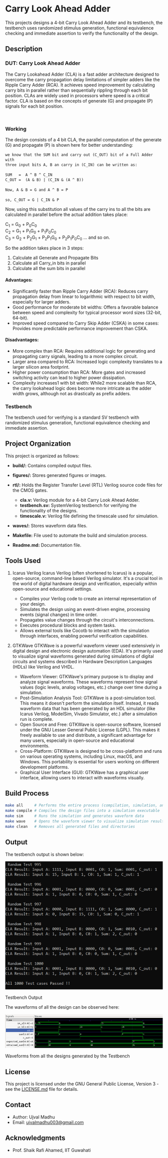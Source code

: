 # Carry Look Ahead Adder

This projects designs a 4-bit Carry Look Ahead Adder and its testbench, the testbench uses randomized stimulus generation, functional equivalence checking and immediate assertion to verify the functionality of the design.


## Description

### DUT: Carry Look Ahead Adder

The Carry Lookahead Adder (CLA) is a fast adder architecture designed to overcome the carry propagation delay limitations of simpler adders like the Ripple Carry Adder (RCA). It achieves speed improvement by calculating carry bits in parallel rather than sequentially rippling through each bit position. CLAs are widely used in processors where speed is a critical factor. CLA is based on the concepts of generate (G) and propagate (P) signals for each bit position.

<br>

### Working 

The design consists of a 4 bit CLA, the parallel computation of the generate (G) and propagate (P) is shown here for better understanding:

```
we know that the SUM bit and carry out (C_OUT) bit of a Full Adder with 
three input bits A, B an carry in (C_IN) can be written as:

SUM   =  A ^ B ^ C_IN
C_OUT =  (A & B) | (C_IN & (A ^ B))

Now, A & B = G and A ^ B = P

so, C_OUT = G | C_IN & P 

```

Now, using this substitution all values of the carry ins to all the bits are calculated in parallel before the actual addition takes place:

C<sub>1</sub> = G<sub>0</sub> + P<sub>0</sub>C<sub>0</sub> <br>
C<sub>2</sub> = G<sub>1</sub> + P<sub>1</sub>G<sub>0</sub> + P<sub>1</sub>P<sub>0</sub>C<sub>0</sub> <br>
C<sub>3</sub> = G<sub>2</sub> + P<sub>2</sub>G<sub>1</sub> + P<sub>2</sub>P<sub>1</sub>G<sub>0</sub> + P<sub>2</sub>P<sub>1</sub>P<sub>0</sub>C<sub>0</sub> ... and so on.

So the addition takes place in 3 steps:
1. Calculate all Generate and Propagate Bits
2. Calculate all Carry_in bits in parallel
3. Calculate all the sum bits in parallel

#### Advantages:

- Significantly faster than Ripple Carry Adder (RCA): Reduces carry propagation delay from linear to logarithmic with respect to bit width, especially for larger adders.
- Good performance for moderate bit widths: Offers a favorable balance between speed and complexity for typical processor word sizes (32-bit, 64-bit).
- Improved speed compared to Carry Skip Adder (CSKA) in some cases: Provides more predictable performance improvement than CSKA.

#### Disadvantages:

- More complex than RCA: Requires additional logic for generating and propagating carry signals, leading to a more complex circuit.
- Larger area compared to RCA: Increased logic complexity translates to a larger silicon area footprint.
- Higher power consumption than RCA: More gates and increased switching activity can lead to higher power dissipation.
- Complexity increases1 with bit width: While2 more scalable than RCA, the carry lookahead logic does become more intricate as the adder width grows, although not as drastically as prefix adders.   


### Testbench
The testbench used for verifying is a standard SV testbench with randomized stimulus generation, functional equivalence checking and immediate assertion.

## Project Organization

This project is organized as follows:

* **build/:** Contains compiled output files.
* **figures/:** Stores generated figures or images.
* **rtl/:** Holds the Register Transfer Level (RTL) Verilog source code files for the CMOS gates.
    * **cla.v:** Verilog module for a 4-bit Carry Look Ahead Adder.
    * **testbench.sv:** SystemVerilog testbench for verifying the functionality of the designs.
    * **timescale.v:** Verilog file defining the timescale used for simulation.

* **waves/:** Stores waveform data files.
* **Makefile:** File used to automate the build and simulation process.
* **Readme.md:** Documentation file.



## Tools Used

1. Icarus Verilog
    Icarus Verilog (often shortened to Icarus) is a popular, open-source, command-line based Verilog simulator. It's a crucial tool in the world of digital hardware design and verification, especially within open-source and educational settings.
    - Compiles your Verilog code to create an internal representation of your design.
    - Simulates the design using an event-driven engine, processing events (signal changes) in time order.
    - Propagates value changes through the circuit's interconnections.
    - Executes procedural blocks and system tasks.
    - Allows external tools like Cocotb to interact with the simulation through interfaces, enabling powerful verification capabilities.

4. GTKWave
    GTKWave is a powerful waveform viewer used extensively in digital design and electronic design automation (EDA). It's primarily used to visualize signal waveforms generated during simulations of digital circuits and systems described in Hardware Description Languages (HDLs) like Verilog and VHDL.

    - Waveform Viewer: GTKWave's primary purpose is to display and analyze signal waveforms. These waveforms represent how signal values (logic levels, analog voltages, etc.) change over time during a simulation.
    - Post-Simulation Analysis Tool: GTKWave is a post-simulation tool. This means it doesn't perform the simulation itself. Instead, it reads waveform data that has been generated by an HDL simulator (like Icarus Verilog, ModelSim, Vivado Simulator, etc.) after a simulation run is complete.
    - Open Source and Free: GTKWave is open-source software, licensed under the GNU Lesser General Public License (LGPL). This makes it freely available to use and distribute, a significant advantage for many users, especially in open-source and educational environments.
    - Cross-Platform: GTKWave is designed to be cross-platform and runs on various operating systems, including Linux, macOS, and Windows. This portability is essential for users working on different development platforms.
    - Graphical User Interface (GUI): GTKWave has a graphical user interface, allowing users to interact with waveforms visually.


## Build Process

```bash
make all     # Performs the entire process (compilation, simulation, and waveform viewing)
make compile # Compiles the design files into a simulation executable
make sim     # Runs the simulation and generates waveform data
make wave    # Opens the waveform viewer to visualize simulation results
make clean   # Removes all generated files and directories
```

## Output

The testbench output is shown below:

<p>
    <img src = "./figures/tb_output.png"/>
    <figcaption>Testbench Output</figcaption>
</p>


The waveforms of all the design can be observed here:

<p>
    <img src = "./figures/waveforms.png"/>
    <figcaption>Waveforms from all the designs generated by the Testbench</figcaption>
</p>


## License

This project is licensed under the GNU General Public License, Version 3 - see the [LICENSE.md](LICENSE.md) file for details.

## Contact

- Author: Ujval Madhu
- Email: ujvalmadhu003@gmail.com

## Acknowledgments

- Prof. Shaik Rafi Ahamed, IIT Guwahati